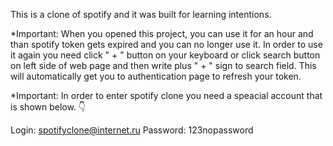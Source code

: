 This is a clone of spotify and it was built for learning intentions.

*Important: When you opened this project, you can use it for an hour and than spotify token gets expired and you can no longer use it. In order to use it again you need click " + " button on your keyboard or click search button on left side of web page and then write plus " + " sign to search field. This will automatically get you to authentication page to refresh your token. 

*Important: In order to enter spotify clone you need a speacial account that is shown below. 👇

Login: spotifyclone@internet.ru
Password: 123nopassword
